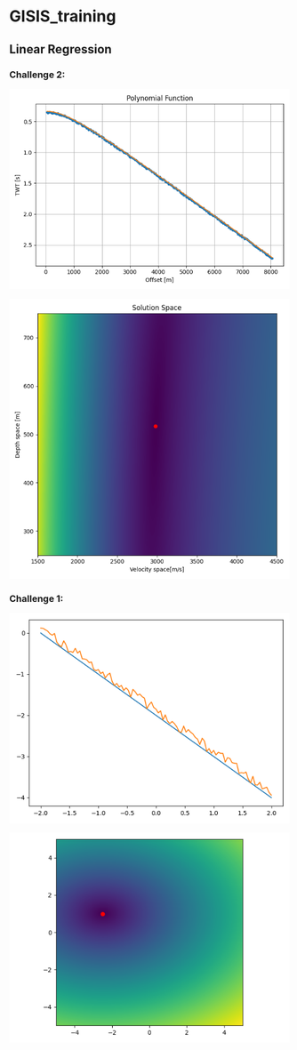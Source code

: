 # GISIS_training
## Linear Regression

### Challenge 2:
![Noisy straight](polynomial_function.png)

![Velocity Model](Solution_Space.png)

### Challenge 1:
![Noisy straight](RetaRuido.png)

![Velocity Model](SolutionSpace.png)
